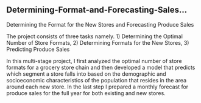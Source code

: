 ## Determining-Format-and-Forecasting-Sales...
Determining the Format for the New Stores and Forecasting Produce Sales 

The project consists of three tasks namely. 1) Determining the Optimal Number of Store Formats, 2) Determining Formats for the New Stores, 3) Predicting Produce Sales

In this multi-stage project, I first analyzed the optimal number of store formats for a grocery store chain and then developed a model that predicts which segment a store falls into based on the demographic and socioeconomic characteristics of the population that resides in the area around each new store. In the last step I prepared a monthly forecast for produce sales for the full year for both existing and new stores.


